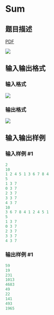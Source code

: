 # Sum

## 题目描述

[problemUrl]: https://uva.onlinejudge.org/index.php?option=com_onlinejudge&Itemid=8&category=26&page=show_problem&problem=2439

[PDF](https://uva.onlinejudge.org/external/114/p11444.pdf)

![](https://cdn.luogu.com.cn/upload/vjudge_pic/UVA11444/899ad3ae9cf07aa9f0986d650dd9d623a659a2f5.png)

## 输入输出格式

### 输入格式

![](https://cdn.luogu.com.cn/upload/vjudge_pic/UVA11444/42265bdcfc6304931104d335a05f7cbeb9c83f44.png)

### 输出格式

![](https://cdn.luogu.com.cn/upload/vjudge_pic/UVA11444/ea6898bb41f943f413a8f8c3d9578dbc3baf273d.png)

## 输入输出样例

### 输入样例 #1

```cpp
2
10
1 2 4 5 1 3 6 7 8 4
5
1 3 7
0 3 7
2 3 7
3 3 7
4 3 7
10
3 6 7 8 4 1 2 4 5 1
5
1 3 7
0 3 7
2 3 7
3 3 7
4 3 7
```


### 输出样例 #1

```cpp
59
19
231
1013
4683
49
22
141
493
1965
```


